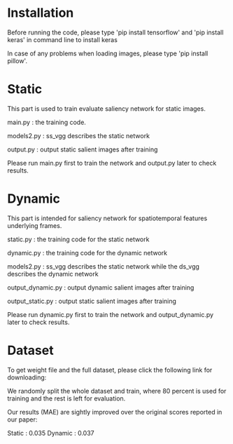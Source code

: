 # Installation
Before running the code, please type 'pip install tensorflow' and 'pip install keras' in command line to install keras

In case of any problems when loading images, please type 'pip install pillow'.

# Static
This part is used to train evaluate saliency network for static images. 

main.py : the training code.

models2.py : ss_vgg describes the static network

output.py : output static salient images after training

Please run main.py first to train the network and output.py later to check results.

# Dynamic
This part is intended for saliency network for spatiotemporal features underlying frames.

static.py : the training code for the static network

dynamic.py : the training code for the dynamic network

models2.py : ss_vgg describes the static network while the ds_vgg describes the dynamic network

output_dynamic.py : output dynamic salient images after training

output_static.py : output static salient images after training

Please run dynamic.py first to train the network and output_dynamic.py later to check results.

# Dataset
To get weight file and the full dataset, please click the following link for downloading:

We randomly split the whole dataset and train, where 80 percent is used for training and the rest is left for evaluation.

Our results (MAE) are sightly improved over the original scores reported in our paper:

Static : 0.035 Dynamic : 0.037
